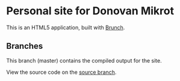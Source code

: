 # Personal site for Donovan Mikrot

This is an HTML5 application, built with [Brunch](http://brunch.io).

## Branches
This branch (master) contains the compiled output for the site.

View the source code on the [source branch](https://github.com/dmikrot/dmikrot.github.io/tree/source).
